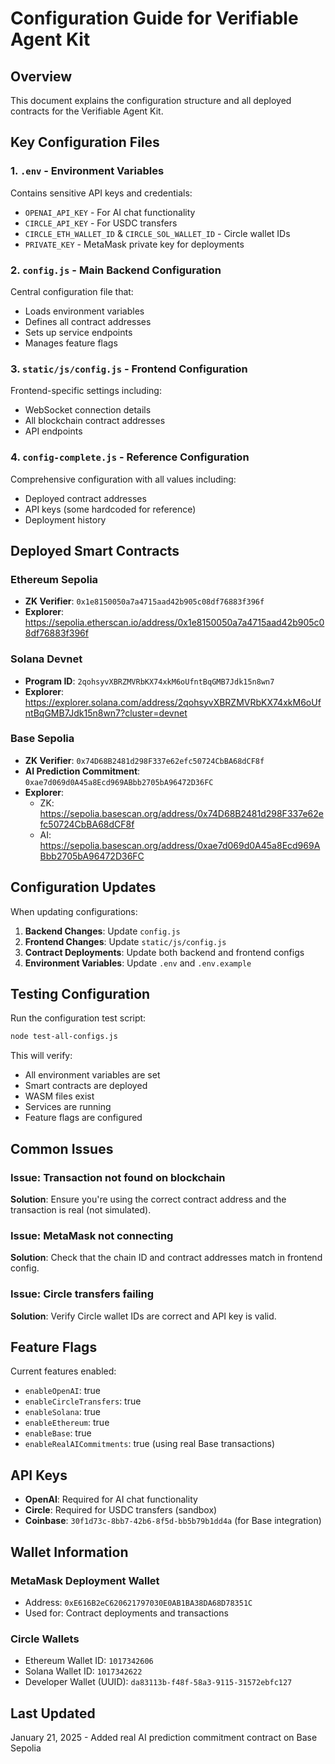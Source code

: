 # Configuration Guide for Verifiable Agent Kit

## Overview
This document explains the configuration structure and all deployed contracts for the Verifiable Agent Kit.

## Key Configuration Files

### 1. `.env` - Environment Variables
Contains sensitive API keys and credentials:
- `OPENAI_API_KEY` - For AI chat functionality
- `CIRCLE_API_KEY` - For USDC transfers
- `CIRCLE_ETH_WALLET_ID` & `CIRCLE_SOL_WALLET_ID` - Circle wallet IDs
- `PRIVATE_KEY` - MetaMask private key for deployments

### 2. `config.js` - Main Backend Configuration
Central configuration file that:
- Loads environment variables
- Defines all contract addresses
- Sets up service endpoints
- Manages feature flags

### 3. `static/js/config.js` - Frontend Configuration
Frontend-specific settings including:
- WebSocket connection details
- All blockchain contract addresses
- API endpoints

### 4. `config-complete.js` - Reference Configuration
Comprehensive configuration with all values including:
- Deployed contract addresses
- API keys (some hardcoded for reference)
- Deployment history

## Deployed Smart Contracts

### Ethereum Sepolia
- **ZK Verifier**: `0x1e8150050a7a4715aad42b905c08df76883f396f`
- **Explorer**: https://sepolia.etherscan.io/address/0x1e8150050a7a4715aad42b905c08df76883f396f

### Solana Devnet
- **Program ID**: `2qohsyvXBRZMVRbKX74xkM6oUfntBqGMB7Jdk15n8wn7`
- **Explorer**: https://explorer.solana.com/address/2qohsyvXBRZMVRbKX74xkM6oUfntBqGMB7Jdk15n8wn7?cluster=devnet

### Base Sepolia
- **ZK Verifier**: `0x74D68B2481d298F337e62efc50724CbBA68dCF8f`
- **AI Prediction Commitment**: `0xae7d069d0A45a8Ecd969ABbb2705bA96472D36FC`
- **Explorer**: 
  - ZK: https://sepolia.basescan.org/address/0x74D68B2481d298F337e62efc50724CbBA68dCF8f
  - AI: https://sepolia.basescan.org/address/0xae7d069d0A45a8Ecd969ABbb2705bA96472D36FC

## Configuration Updates

When updating configurations:

1. **Backend Changes**: Update `config.js`
2. **Frontend Changes**: Update `static/js/config.js`
3. **Contract Deployments**: Update both backend and frontend configs
4. **Environment Variables**: Update `.env` and `.env.example`

## Testing Configuration

Run the configuration test script:
```bash
node test-all-configs.js
```

This will verify:
- All environment variables are set
- Smart contracts are deployed
- WASM files exist
- Services are running
- Feature flags are configured

## Common Issues

### Issue: Transaction not found on blockchain
**Solution**: Ensure you're using the correct contract address and the transaction is real (not simulated).

### Issue: MetaMask not connecting
**Solution**: Check that the chain ID and contract addresses match in frontend config.

### Issue: Circle transfers failing
**Solution**: Verify Circle wallet IDs are correct and API key is valid.

## Feature Flags

Current features enabled:
- `enableOpenAI`: true
- `enableCircleTransfers`: true
- `enableSolana`: true
- `enableEthereum`: true
- `enableBase`: true
- `enableRealAICommitments`: true (using real Base transactions)

## API Keys

- **OpenAI**: Required for AI chat functionality
- **Circle**: Required for USDC transfers (sandbox)
- **Coinbase**: `30f1d73c-8bb7-42b6-8f5d-bb5b79b1dd4a` (for Base integration)

## Wallet Information

### MetaMask Deployment Wallet
- Address: `0xE616B2eC620621797030E0AB1BA38DA68D78351C`
- Used for: Contract deployments and transactions

### Circle Wallets
- Ethereum Wallet ID: `1017342606`
- Solana Wallet ID: `1017342622`
- Developer Wallet (UUID): `da83113b-f48f-58a3-9115-31572ebfc127`

## Last Updated
January 21, 2025 - Added real AI prediction commitment contract on Base Sepolia